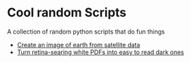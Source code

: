 # Cool random Scripts 

A collection of random python scripts that do fun things

 - [Create an image of earth from satellite data](https://github.com/CBR0MS/cool-random-scripts/blob/master/earthImageScraper)
 - [Turn retina-searing white PDFs into easy to read dark ones](https://github.com/CBR0MS/cool-random-scripts/blob/master/pdfDarkMode)